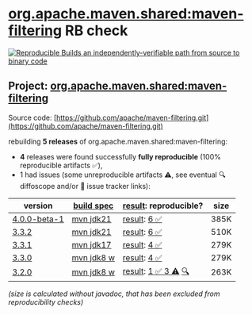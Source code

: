 [org.apache.maven.shared:maven-filtering](https://central.sonatype.com/artifact/org.apache.maven.shared/maven-filtering/versions) RB check
=======

[![Reproducible Builds](https://reproducible-builds.org/images/logos/rb.svg) an independently-verifiable path from source to binary code](https://reproducible-builds.org/)

## Project: [org.apache.maven.shared:maven-filtering](https://central.sonatype.com/artifact/org.apache.maven.shared/maven-filtering/versions)

Source code: [https://github.com/apache/maven-filtering.git](https://github.com/apache/maven-filtering.git)

rebuilding **5 releases** of org.apache.maven.shared:maven-filtering:
- **4** releases were found successfully **fully reproducible** (100% reproducible artifacts :white_check_mark:),
- 1 had issues (some unreproducible artifacts :warning:, see eventual :mag: diffoscope and/or :memo: issue tracker links):

| version | [build spec](/BUILDSPEC.md) | [result](https://reproducible-builds.org/docs/jvm/): reproducible? | size |
| -- | --------- | ------ | -- |
| [4.0.0-beta-1](https://central.sonatype.com/artifact/org.apache.maven.shared/maven-filtering/4.0.0-beta-1/pom) | [mvn jdk21](maven-filtering-4.0.0-beta-1.buildspec) | [result](maven-filtering-4.0.0-beta-1.buildinfo): [6 :white_check_mark: ](maven-filtering-4.0.0-beta-1.buildcompare) | 385K |
| [3.3.2](https://central.sonatype.com/artifact/org.apache.maven.shared/maven-filtering/3.3.2/pom) | [mvn jdk21](maven-filtering-3.3.2.buildspec) | [result](maven-filtering-3.3.2.buildinfo): [6 :white_check_mark: ](maven-filtering-3.3.2.buildcompare) | 510K |
| [3.3.1](https://central.sonatype.com/artifact/org.apache.maven.shared/maven-filtering/3.3.1/pom) | [mvn jdk17](maven-filtering-3.3.1.buildspec) | [result](maven-filtering-3.3.1.buildinfo): [4 :white_check_mark: ](maven-filtering-3.3.1.buildcompare) | 279K |
| [3.3.0](https://central.sonatype.com/artifact/org.apache.maven.shared/maven-filtering/3.3.0/pom) | [mvn jdk8 w](maven-filtering-3.3.0.buildspec) | [result](maven-filtering-3.3.0.buildinfo): [4 :white_check_mark: ](maven-filtering-3.3.0.buildcompare) | 279K |
| [3.2.0](https://central.sonatype.com/artifact/org.apache.maven.shared/maven-filtering/3.2.0/pom) | [mvn jdk8 w](maven-filtering-3.2.0.buildspec) | [result](maven-filtering-3.2.0.buildinfo): [1 :white_check_mark:  3 :warning:](maven-filtering-3.2.0.buildcompare) [:mag:](maven-filtering-3.2.0.diffoscope) | 263K |

<i>(size is calculated without javadoc, that has been excluded from reproducibility checks)</i>
